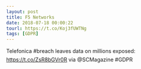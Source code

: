 ```yaml
---
layout: post
title: F5 Networks
date: 2018-07-18 00:00:22
tourl: https://t.co/Koj3fUWTNg
tags: [GDPR]
---
```

Telefonica #breach leaves data on millions exposed: https://t.co/ZsR8bGVr0R via @SCMagazine #GDPR